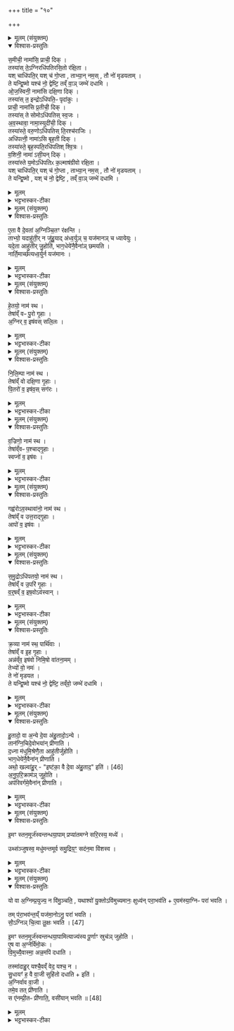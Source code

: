 +++
title = "१०"

+++

<details><summary>मूलम् (संयुक्तम्)</summary>

स॒मीची॒ नामा॑सि॒ प्राची॒ दिक्तस्या॑स्ते॒ऽग्निरधि॑पतिरसि॒तो र॑क्षि॒ता यश्चाधि॑पति॒र्यश्च॑ गो॒प्ता ताभ्या॒न्नम॒स्तौ नो॑ मृडयता॒न्ते यन्द्वि॒ष्मो यश्च॑ नो॒ द्वेष्टि॒ तव्ँवा॒ञ्जम्भे॑ दधाम्योज॒स्विनी॒ नामा॑सि दक्षि॒णा दिक्तस्या॑स्त॒ इन्द्रोऽधि॑पति॒ᳶ पृदा॑कु॒ᳶ प्राची॒ नामा॑सि प्र॒तीची॒ दिक्तस्या॑स्ते [42]  
सोमोऽधि॑पतिस्स्व॒जो॑ऽव॒स्थावा॒ नामा॒स्युदी॑ची॒ दिक्तस्या॑स्ते॒ वरु॒णोऽधि॑पतिस्ति॒रश्च॑राजि॒रधि॑पत्नी॒ नामा॑सि बृह॒ती दिक्तस्या॑स्ते॒ बृह॒स्पति॒रधि॑पतिश्श्वि॒त्रो व॒शिनी॒ नामा॑सी॒यन्दिक्तस्या॑स्ते य॒मोऽधि॑पतिᳵ क॒ल्माष॑ग्रीवो रक्षि॒ता यश्चाधि॑पति॒र्यश्च॑ गो॒प्ता ताभ्या॒न्नम॒स्तौ नो॑ मृडयता॒न्ते यन्द्वि॒ष्मो यश्च॑ [43]  
नो॒ द्वेष्टि॒ तव्ँवा॒ञ्जम्भे॑ दधाम्य्...
</details>

<details open><summary>विश्वास-प्रस्तुतिः</summary>

स॒मीची॒ नामा॑सि॒ प्राची॒ दिक् ।  
तस्या॑स् ते॒ऽग्निरधि॑पतिरसि॒तो र॑क्षि॒ता ।  
यश् चाधि॑पति॒र् यश् च॑ गो॒प्ता , ताभ्या॒न् नम॒स् , तौ नो॑ मृडयताम् ।  
ते यन्द्वि॒ष्मो यश्च॑ नो॒ द्वेष्टि॒ तव्ँ वा॒ञ् जम्भे॑ दधामि ।  
ओ॒ज॒स्विनी॒ नामा॑सि दक्षि॒णा दिक् ।  
तस्या॑स् त॒ इन्द्रोऽधि॑पति॒ᳶ पृदा॑कुः ।  
प्राची॒ नामा॑सि प्र॒तीची॒ दिक् ।  
तस्या॑स् ते सोमोऽधि॑पतिस् स्व॒जः ।   
अ॒व॒स्थावा॒ नामा॒स्युदी॑ची॒ दिक् ।  
तस्या॑स्ते॒ वरु॒णोऽधि॑पतिस् ति॒रश्च॑राजिः ।  
अधि॑पत्नी॒ नामा॑ऽसि बृह॒ती दिक् ।  
तस्या॑स्ते॒ बृह॒स्पति॒रधि॑पतिश् श्वि॒त्रः ।  
व॒शिनी॒ नामा॑ ऽसी॒यन् दिक् ।  
तस्या॑स्ते य॒मोऽधि॑पतिᳵ क॒ल्माष॑ग्रीवो रक्षि॒ता ।  
यश् चाधि॑पति॒र् यश् च॑ गो॒प्ता , ताभ्या॒न् नम॒स् , तौ नो॑ मृडयताम् ।  
ते यन्द्वि॒ष्मो , यश् च॑  नो॒ द्वेष्टि॒ , तव्ँ वा॒ञ् जम्भे॑ दधामि ।  
</details>

<details><summary>मूलम्</summary>

स॒मीची॒ नामा॑सि॒ प्राची॒ दिक् ।  
तस्या॑स् ते॒ऽग्निरधि॑पतिरसि॒तो र॑क्षि॒ता ।  
यश् चाधि॑पति॒र् यश् च॑ गो॒प्ता , ताभ्या॒न् नम॒स् , तौ नो॑ मृडयताम् ।  
ते यन्द्वि॒ष्मो यश्च॑ नो॒ द्वेष्टि॒ तव्ँ वा॒ञ् जम्भे॑ दधामि ।  
ओ॒ज॒स्विनी॒ नामा॑सि दक्षि॒णा दिक् ।  
तस्या॑स् त॒ इन्द्रोऽधि॑पति॒ᳶ पृदा॑कुः ।  
प्राची॒ नामा॑सि प्र॒तीची॒ दिक् ।  
तस्या॑स् ते सोमोऽधि॑पतिस् स्व॒जः ।   
अ॒व॒स्थावा॒ नामा॒स्युदी॑ची॒ दिक् ।  
तस्या॑स्ते॒ वरु॒णोऽधि॑पतिस् ति॒रश्च॑राजिः ।  
अधि॑पत्नी॒ नामा॑ऽसि बृह॒ती दिक् ।  
तस्या॑स्ते॒ बृह॒स्पति॒रधि॑पतिश् श्वि॒त्रः ।  
व॒शिनी॒ नामा॑ ऽसी॒यन् दिक् ।  
तस्या॑स्ते य॒मोऽधि॑पतिᳵ क॒ल्माष॑ग्रीवो रक्षि॒ता ।  
यश् चाधि॑पति॒र् यश् च॑ गो॒प्ता , ताभ्या॒न् नम॒स् , तौ नो॑ मृडयताम् ।  
ते यन्द्वि॒ष्मो , यश् च॑  नो॒ द्वेष्टि॒ , तव्ँ वा॒ञ् जम्भे॑ दधामि ।  
</details>

<details><summary>भट्टभास्कर-टीका</summary>

1सर्पाहुतीः जुहोति - समीची नामासीत्याद्याः ॥ अनुपरिक्रामम् । समीची नाम त्वमसि सम्यग्गमना प्राची दिक् । तस्यास्तेऽग्रिरधिपतिः असितो नाम कृष्णः सर्पो रक्षिता । तस्यास्तव योधिपतिः अग्निः यश्च गोप्ता ताभ्यां अधिपतिरक्षितृभ्यां नमः । तौ नः अस्माकं मृडयतां सुखयताम् । ते वयं यं द्विष्मः यश्च नः अस्मान् द्वेष्टि तं वां जम्भे युवयोरास्ये दधामि भक्षयितुम् । ओजस्विनी नाम त्वमसि दक्षिणा दिक् । तस्यास्ते तव इन्द्रोधिपतिः । पृदाकुर्नाम सर्पोऽजगरः । रक्षितेत्यादिकं सर्वत्रानुषज्यते । प्राची नामासि त्वम् । प्रकृष्टगमना प्रतीची दिक् । तस्यास्ते सोमोधिपतिः स्वजो नाम सर्पो रक्षिता । स्वस्मिन् जायत इति स्वजः स्वायत्तबलः । स्वजनशील इत्येके । अवस्थावा नामासि त्वं अवस्थापयित्री उदीची दिक् । 'आतो मनिन्' इति वनिप्, व्यत्ययेन ङीप् रेफयोरभावः, मत्वर्थीयो वा वकारः । तस्यास्ते वरुणोधिपतिः तिरश्चराजिर्नाम सर्पो रक्षिता तिरश्चीना राजयोऽस्य सन्तीति । अधिपत्नी नामासि त्वं बृहती ऊर्ध्वा दिक् । तस्यास्ते बृहस्पतिरधिपतिः श्वित्रो नाम सर्पो रक्षिता श्वयनशीलः श्वित्रः । वशिनी नाम त्वमसि वशवतीति । इयं अधरा दिक् । तस्यास्ते यमोधिपतिः कल्माषग्रीवो नाम सर्पो रक्षिता ॥
</details>

<details><summary>मूलम् (संयुक्तम्)</summary>

ए॒ता वै दे॒वता॑ अ॒ग्निञ्चि॒तꣳ र॑क्षन्ति॒ ताभ्यो॒ यदाहु॑ती॒र्न जु॑हु॒याद॑ध्व॒र्युञ्च॒ यज॑मानञ्च ध्यायेयु॒र्यदे॒ता आहु॑तीर्जु॒होति॑ भाग॒धेये॑नै॒वैना॑ञ्छमयति॒ नार्ति॒मार्च्छ॑त्यध्व॒र्युर्न यज॑मानो
</details>

<details open><summary>विश्वास-प्रस्तुतिः</summary>

ए॒ता वै दे॒वता॑ अ॒ग्निञ्चि॒तꣳ र॑क्षन्ति ।  
ताभ्यो॒ यदाहु॑ती॒र् न जु॑हु॒याद् अ॑ध्व॒र्युञ् च॒ यज॑मानञ् च ध्यायेयुः ।  
यदे॒ता आहु॑तीर् जु॒होति॑, भाग॒धेये॑नै॒वैना॑ञ् छमयति ।  
नार्ति॒मार्च्छ॑त्यध्व॒र्युर्न यज॑मानः ।   
</details>

<details><summary>मूलम्</summary>

ए॒ता वै दे॒वता॑ अ॒ग्निञ्चि॒तꣳ र॑क्षन्ति ।  
ताभ्यो॒ यदाहु॑ती॒र् न जु॑हु॒याद् अ॑ध्व॒र्युञ् च॒ यज॑मानञ् च ध्यायेयुः ।  
यदे॒ता आहु॑तीर् जु॒होति॑, भाग॒धेये॑नै॒वैना॑ञ् छमयति ।  
नार्ति॒मार्च्छ॑त्यध्व॒र्युर्न यज॑मानः ।   
</details>

<details><summary>भट्टभास्कर-टीका</summary>

2एता वा इत्यादि ॥ अत्रैव ब्राह्मणम् । आहुतीः एतास्सर्पाहुतीः हुत्वा एनान् शमयति ॥
</details>

<details><summary>मूलम् (संयुक्तम्)</summary>

हे॒तयो॒ नाम॑ स्थ॒ तेषा॑व्ँवᳶ पु॒रो गृ॒हा अ॒ग्निर्व॒ इष॑वस्सलि॒लो...
</details>

<details open><summary>विश्वास-प्रस्तुतिः</summary>

हे॒तयो॒ नाम॑ स्थ ।  
तेषा॑व्ँ वᳶ पु॒रो गृ॒हाः ।  
अ॒ग्निर् व॒ इष॑वस् सलि॒लः ।  
</details>

<details><summary>मूलम्</summary>

हे॒तयो॒ नाम॑ स्थ ।  
तेषा॑व्ँ वᳶ पु॒रो गृ॒हाः ।  
अ॒ग्निर् व॒ इष॑वस् सलि॒लः ।  
</details>

<details><summary>भट्टभास्कर-टीका</summary>

3अथ गन्धर्वाहुतीः जुहोति - हेतयो नाम स्थेत्याद्याः ॥ यथा सर्पाहुतिः तथा गन्धर्वा हेतयो हन्तारो नाम शत्रूणाम् । तेषां वः युष्माकं पुरः पूर्वस्यां दिशि गृहाः । 'पूर्वाधर' इत्यसिप्रत्ययः । अग्नितुल्या युष्माकमिषवः ताद्धर्म्यात्ताच्छब्द्यम् । सलिल इति वातनामं वातस्य नाम । येऽस्याग्रेः प्रेरयितारः । 'अनसतान्नपुंसकात्' इत्यच् समासान्तः । वातनाममित्यादि सर्वत्रानुषज्यते । अन्यतरतोनुषङ्गाम्नाना एते । उभयतोनुषङ्गाम्नानाः सर्पाहुतयः । तेभ्यो वो नम इत्यादि व्याख्यातमेव ॥
</details>

<details><summary>मूलम् (संयुक्तम्)</summary>

निलि॒म्पा नाम॑ [44]  
स्थ॒ तेषा॑व्ँवो दक्षि॒णा गृ॒हाᳶ पि॒तरो॑ व॒ इष॑व॒स्सग॑रो...
</details>

<details open><summary>विश्वास-प्रस्तुतिः</summary>

नि॒लि॒म्पा नाम॑ स्थ ।  
तेषा॑व्ँ वो दक्षि॒णा गृ॒हाः ।  
पि॒तरो॑ व॒ इष॑व॒स् सग॑रः ।  
</details>

<details><summary>मूलम्</summary>

नि॒लि॒म्पा नाम॑ स्थ ।  
तेषा॑व्ँ वो दक्षि॒णा गृ॒हाः ।  
पि॒तरो॑ व॒ इष॑व॒स् सग॑रः ।  
</details>

<details><summary>भट्टभास्कर-टीका</summary>

4निलिम्पा नाम गन्धर्वास्स्थ नितरां लिप्ताः । तेषां वो दक्षिणस्यां दिशि गृहाः । दक्षिणादाच् । पितरः पातारो युष्माकमिषवः । सगर इति वातस्य नाम ॥
</details>

<details><summary>मूलम् (संयुक्तम्)</summary>

व॒ज्रिणो॒ नाम॑ स्थ॒ तेषा॑व्ँवᳶ प॒श्चाद्गृ॒हास्स्वप्नो॑ व॒ इष॑वो॒
</details>

<details open><summary>विश्वास-प्रस्तुतिः</summary>

व॒ज्रिणो॒ नाम॑ स्थ ।  
तेषा॑व्ँवᳶ प॒श्चाद्गृ॒हाः ।  
स्वप्नो॑ व॒ इष॑वः ।  
</details>

<details><summary>मूलम्</summary>

व॒ज्रिणो॒ नाम॑ स्थ ।  
तेषा॑व्ँवᳶ प॒श्चाद्गृ॒हाः ।  
स्वप्नो॑ व॒ इष॑वः ।  
</details>

<details><summary>भट्टभास्कर-टीका</summary>

5वज्रिणो नाम गन्धर्वास्स्थ ॥ तेषां पश्चादपरस्यां दिशि गृहाः । 'पश्चपश्चात्' इति निपात्यते । स्वप्नः स्वापनकारिणः शत्रूणां व इषवः ॥
</details>

<details><summary>मूलम् (संयुक्तम्)</summary>

गह्व॑रोऽव॒स्थावा॑नो॒ नाम॑ स्थ॒ तेषा॑व्ँव उत्त॒राद्गृ॒हा आपो॑ व॒ इष॑वस्...
</details>

<details open><summary>विश्वास-प्रस्तुतिः</summary>

गह्व॑रोऽव॒स्थावा॑नो॒ नाम॑ स्थ ।  
तेषा॑व्ँ व उत्त॒राद्गृ॒हाः ।  
आपो॑ व॒ इष॑वः ।  
</details>

<details><summary>मूलम्</summary>

गह्व॑रोऽव॒स्थावा॑नो॒ नाम॑ स्थ ।  
तेषा॑व्ँ व उत्त॒राद्गृ॒हाः ।  
आपो॑ व॒ इष॑वः ।  
</details>

<details><summary>भट्टभास्कर-टीका</summary>

6गह्वर इति वातस्य नाम । अवस्थावानो नाम गन्धर्वास्स्थ अवस्थापयितारः । पूर्ववद्वनिप् । तेषामुत्तरादुत्तरस्यां दिशि गृहाः । 'उत्तराधरदक्षिणादातिः' । आपः व्यापनशीलाः इषवः ॥
</details>

<details><summary>मूलम् (संयुक्तम्)</summary>

समु॒द्रोऽधि॑पतयो॒ नाम॑ स्थ॒ तेषा॑व्ँव उ॒परि॑ गृ॒हा व॒र्षव्ँव॒ इष॒वोऽव॑स्वान्...
</details>

<details open><summary>विश्वास-प्रस्तुतिः</summary>

स॒मु॒द्रोऽधि॑पतयो॒ नाम॑ स्थ ।  
तेषा॑व्ँ व उ॒परि॑ गृ॒हाः ।  
व॒र्॒षव्ँ व॒ इष॒वोऽव॑स्वान् ।  
</details>

<details><summary>मूलम्</summary>

स॒मु॒द्रोऽधि॑पतयो॒ नाम॑ स्थ ।  
तेषा॑व्ँ व उ॒परि॑ गृ॒हाः ।  
व॒र्॒षव्ँ व॒ इष॒वोऽव॑स्वान् ।  
</details>

<details><summary>भट्टभास्कर-टीका</summary>

7समुद्र इति वातनाम । अधिपतयो नाम गन्धर्वात्स्थ । तेषां व उपरि ऊर्ध्वायां दिशि गृहाः । 'उपर्युपरिष्टात्' इति निपात्यते । वर्ष वृष्यमाणा वा वृष्टिहेतवो वा इषवः । अवस्वानिति वातस्य नाम ॥
</details>

<details><summary>मूलम् (संयुक्तम्)</summary>

क्र॒व्या नाम॑ स्थ॒ पार्थि॑वा॒स्तेषा॑व्ँव इ॒ह गृ॒हाः [45]  
अन्न॑व्ँव॒ इष॑वो निमि॒षो वा॑तना॒मन्तेभ्यो॑ वो॒ नम॒स्ते नो॑ मृडयत॒ ते यन्द्वि॒ष्मो यश्च॑ नो॒ द्वेष्टि॒ तव्ँवो॒ जम्भे॑ दधामि
</details>

<details open><summary>विश्वास-प्रस्तुतिः</summary>

क्र॒व्या नाम॑ स्थ॒ पार्थि॑वाः ।  
तेषा॑व्ँ व इ॒ह गृ॒हाः ।  
अन्न॑व्ँव॒ इष॑वो निमि॒षो वा॑तना॒मम् ।  
तेभ्यो॑ वो॒ नमः॑ ।  
ते नो॑ मृडयत ।  
ते यन्द्वि॒ष्मो यश्च॑ नो॒ द्वेष्टि॒ तव्ँवो॒ जम्भे॑ दधामि ।  
</details>

<details><summary>मूलम्</summary>

क्र॒व्या नाम॑ स्थ॒ पार्थि॑वाः ।  
तेषा॑व्ँ व इ॒ह गृ॒हाः ।  
अन्न॑व्ँव॒ इष॑वो निमि॒षो वा॑तना॒मम् ।  
तेभ्यो॑ वो॒ नमः॑ ।  
ते नो॑ मृडयत ।  
ते यन्द्वि॒ष्मो यश्च॑ नो॒ द्वेष्टि॒ तव्ँवो॒ जम्भे॑ दधामि ।  
</details>

<details><summary>भट्टभास्कर-टीका</summary>

8गन्धर्वाः [क्रव्या नाम गन्धर्वाः] पार्थिवास्स्थ तेषां वः इह पृथिव्यां गृहाः । 'इदमो हः' । अन्नं अन्नहेतवो युष्माकमिषवः । निमिष इति वातस्य नाम ॥
</details>

<details><summary>मूलम् (संयुक्तम्)</summary>

हु॒तादो॒ वा अ॒न्ये दे॒वा अ॑हु॒तादो॒ऽन्ये तान॑ग्नि॒चिदे॒वोभया॑न्प्रीणाति द॒ध्ना म॑धुमि॒श्रेणै॒ता आहु॑तीर्जुहोति भाग॒धेये॑नै॒वैना॑न्प्रीणा॒त्यथो॒ खल्वा॑हु॒रिष्ट॑का॒ वै दे॒वा अ॑हु॒ताद॒ इति॑ [46]  
अ॒नु॒प॒रि॒क्राम॑ञ्जुहो॒त्यप॑रिवर्गमे॒वैना॑न्प्रीणाती...
</details>

<details open><summary>विश्वास-प्रस्तुतिः</summary>

हु॒तादो॒ वा अ॒न्ये दे॒वा अ॑हु॒तादो॒ऽन्ये ।  
तान॑ग्नि॒चिदे॒वोभया॑न् प्रीणाति ।  
द॒ध्ना म॑धुमि॒श्रेणै॒ता आहु॑तीर्जुहोति ।  
भाग॒धेये॑नै॒वैना॑न् प्रीणाति ।  
अथो॒ खल्वा॑हु॒र् - "इष्ट॑का॒ वै दे॒वा अ॑हु॒ताद॒" इति॑ ।  [46]  
अ॒नु॒प॒रि॒क्राम॑ञ् जुहो॒ति ।  
अप॑रिवर्गमे॒वैना॑न् प्रीणाति ।  
</details>

<details><summary>मूलम्</summary>

हु॒तादो॒ वा अ॒न्ये दे॒वा अ॑हु॒तादो॒ऽन्ये ।  
तान॑ग्नि॒चिदे॒वोभया॑न् प्रीणाति ।  
द॒ध्ना म॑धुमि॒श्रेणै॒ता आहु॑तीर्जुहोति ।  
भाग॒धेये॑नै॒वैना॑न् प्रीणाति ।  
अथो॒ खल्वा॑हु॒र् - "इष्ट॑का॒ वै दे॒वा अ॑हु॒ताद॒" इति॑ ।  [46]  
अ॒नु॒प॒रि॒क्राम॑ञ् जुहो॒ति ।  
अप॑रिवर्गमे॒वैना॑न् प्रीणाति ।  
</details>

<details><summary>भट्टभास्कर-टीका</summary>

9हुतादो वा इत्यादि ॥ अत्रेव ब्राह्मणम् । एता गन्धर्वाहुतीः । अथो अपि च खल्वाहुः इष्टका अहुतादो देवा इति । अनुपरिक्रामं अनुपरिकम्यानुपरिक्रम्य अपरिवर्गं न किञ्चिदपि अपरिवृज्य ॥
</details>

<details><summary>मूलम् (संयुक्तम्)</summary>

इ॒मꣳ स्तन॒मूर्ज॑स्वन्तन्धया॒पाम्प्रप्या॑तमग्ने सरि॒रस्य॒ मध्ये॑ । उथ्स॑ञ्जुषस्व॒ मधु॑मन्तमूर्व समु॒द्रिय॒ꣳ॒ सद॑न॒मा वि॑शस्व ।
</details>

<details open><summary>विश्वास-प्रस्तुतिः</summary>

इ॒मꣳ स्तन॒मूर्ज॑स्वन्तन्धया॒पाम् प्रप्या॑तमग्ने सरि॒रस्य॒ मध्ये॑ ।  

उथ्स॑ञ्जुषस्व॒ मधु॑मन्तमूर्व समु॒द्रिय॒ꣳ॒ सद॑न॒मा वि॑शस्व ।
</details>

<details><summary>मूलम्</summary>

इ॒मꣳ स्तन॒मूर्ज॑स्वन्तन्धया॒पाम् प्रप्या॑तमग्ने सरि॒रस्य॒ मध्ये॑ ।  

उथ्स॑ञ्जुषस्व॒ मधु॑मन्तमूर्व समु॒द्रिय॒ꣳ॒ सद॑न॒मा वि॑शस्व ।
</details>

<details><summary>भट्टभास्कर-टीका</summary>

10आज्यस्य पूर्णां स्रुचमग्रेर्विमोक्षं जुहोति - इमं स्तनमिति त्रिष्टुभा ॥ इमं स्तनं उत्पादकत्वेन मातृस्थानीयानामासां स्तनस्थानीयं स्रुक्स्थमाज्यं ऊर्जस्वन्तं रसवन्तं धय पिब । प्रप्यातं प्रवृद्धं हे अग्ने सरिरस्य सलिलस्य मध्ये यथा सलिलस्य मध्ये उत्सं प्रप्यायते न क्षीयते उत्सं उत्सस्थानीयं उत्स्यन्दनं जुषस्व सेवस्व मधुमन्तं मधुररसवन्तं ऊर्व वर्धयस्व च । ऊर्व पूरणे । यद्वा - हे ऊर्व महन् ते समुद्रियं समुद्रे भवं सदनं स्थानं आविशस्व आत्मीयमेव स्थानं अस्माभिर्विमुक्तो भजस्वेति । 'समुद्राभ्राद्धः' ॥
</details>

<details><summary>मूलम् (संयुक्तम्)</summary>

यो वा अ॒ग्निम्प्र॒युज्य॒ न वि॑मु॒ञ्चति॒ यथाश्वो॑ यु॒क्तोऽवि॑मुच्यमानः॒ क्षुध्य॑न्परा॒भव॑त्ये॒वम॑स्या॒ग्निᳶ परा॑ भवति॒ तम्प॑रा॒भव॑न्त॒य्ँयज॑मा॒नोऽनु॒ परा॑ भवति॒ सो॒॑ऽग्निञ्चि॒त्वा लू॒क्षः [47]  
भ॒व॒ती॒मꣳ स्तन॒मूर्ज॑स्वन्तन्धया॒पामित्याज्य॑स्य पू॒र्णाꣳ स्रुच॑ञ्जुहोत्ये॒ष वा अ॒ग्नेर्वि॑मो॒को वि॒मुच्यै॒वास्मा॒ अन्न॒मपि॑ दधाति॒ तस्मा॑दाहु॒र्यश्चै॒वव्ँवेद॒ यश्च॒ न सु॒धायꣳ॑ ह॒ वै वा॒जी सुहि॑तो दधा॒तीत्य॒ग्निर्वाव वा॒जी तमे॒व तत्प्री॑णाति॒ स ए॑नम्प्री॒तᳶ प्री॑णाति॒ वसी॑यान्भवति ॥ [48]  
</details>

<details open><summary>विश्वास-प्रस्तुतिः</summary>

यो वा अ॒ग्निम्प्र॒युज्य॒ न वि॑मु॒ञ्चति॒ , यथाश्वो॑ यु॒क्तोऽवि॑मुच्यमानः॒ क्षुध्य॑न् परा॒भव॑ति + ए॒वम॑स्या॒ग्निᳶ परा॑ भवति ।   

तम् प॑रा॒भव॑न्त॒य्ँ यज॑मा॒नोऽनु॒ परा॑ भवति ।  
सो॒॑ऽग्निञ् चि॒त्वा लू॒क्षः भवति । [47]  

इ॒मꣳ स्तन॒मूर्ज॑स्वन्तन्धया॒पामित्याज्य॑स्य पू॒र्णाꣳ स्रुच॑ञ् जुहोति ।  
ए॒ष वा अ॒ग्नेर्वि॑मो॒कः ।   
वि॒मुच्यै॒वास्मा॒ अन्न॒मपि॑ दधाति ।  

तस्मा॑दाहु॒र् यश्चै॒वव्ँ वेद॒ यश्च॒ न ।  
सु॒धायꣳ॑ ह॒ वै वा॒जी सुहि॑तो दधाति + इति॑ ।  
अ॒ग्निर्वाव वा॒जी ।  
तमे॒व तत् प्री॑णाति ।  
स ए॑नम्प्री॒तᳶ प्री॑णाति॒, वसी॑यान् भवति ॥ [48]  
</details>

<details><summary>मूलम्</summary>

यो वा अ॒ग्निम्प्र॒युज्य॒ न वि॑मु॒ञ्चति॒ , यथाश्वो॑ यु॒क्तोऽवि॑मुच्यमानः॒ क्षुध्य॑न् परा॒भव॑ति + ए॒वम॑स्या॒ग्निᳶ परा॑ भवति ।   

तम् प॑रा॒भव॑न्त॒य्ँ यज॑मा॒नोऽनु॒ परा॑ भवति ।  
सो॒॑ऽग्निञ् चि॒त्वा लू॒क्षः भवति । [47]  

इ॒मꣳ स्तन॒मूर्ज॑स्वन्तन्धया॒पामित्याज्य॑स्य पू॒र्णाꣳ स्रुच॑ञ् जुहोति ।  
ए॒ष वा अ॒ग्नेर्वि॑मो॒कः ।   
वि॒मुच्यै॒वास्मा॒ अन्न॒मपि॑ दधाति ।  

तस्मा॑दाहु॒र् यश्चै॒वव्ँ वेद॒ यश्च॒ न ।  
सु॒धायꣳ॑ ह॒ वै वा॒जी सुहि॑तो दधाति + इति॑ ।  
अ॒ग्निर्वाव वा॒जी ।  
तमे॒व तत् प्री॑णाति ।  
स ए॑नम्प्री॒तᳶ प्री॑णाति॒, वसी॑यान् भवति ॥ [48]  
</details>

<details><summary>भट्टभास्कर-टीका</summary>

11यो वा अग्निमिति ॥ अत्रैव ब्राह्मणम् । कर्मसमाप्तावप्यविमुक्तश्चेत् रथादौ यतोश्व इवास्याग्निः पराभवति नश्यति भागाभावात् । ततश्च यजमानोपि नश्येत् । स चित्वाऽग्निं लूक्षो दुर्गतो भवति । तस्मादेष होमोग्नेः विमोकाय भवति । विमुक्ताय वाऽन्नमपि दत्तं भवति । तस्मादित्यादि । यश्चैवमिमं वृत्तान्तं वेद यश्च न वेद लौकिकः । हितमेव सर्वेऽप्याहुः । कथं - सुहितः सुतृप्तो वाजी अश्वश्च सुधायं आभीक्ष्ण्येण शोभनं ददातीति । अग्निश्चायमश्वस्थानीयः । तमेव तेन भागेन प्रीणाति । स चैनं प्रीतः प्रीणाति । ततो वसीयान् वसुमत्तरो भवति यजमानः । 'विन्मतो र्लुक्' ॥

इति पञ्चमे पञ्चमे दशमोनुवाकः ॥  
</details>

